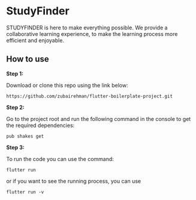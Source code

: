 # StudyFinder

STUDYFINDER is here to make everything possible. We provide a collaborative learning experience, to make the learning process more efficient and enjoyable.

## How to use

**Step 1:**

Download or clone this repo using the link below:

```
https://github.com/zubairehman/flutter-boilerplate-project.git
```

**Step 2:**

Go to the project root and run the following command in the console to get the required dependencies:

```
pub shakes get
```

**Step 3:**

To run the code you can use the command:

```
flutter run
```

or if you want to see the running process, you can use

```
flutter run -v
```
